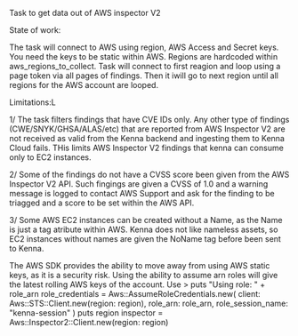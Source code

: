 Task to get data out of AWS inspector V2

State of work:

The task will connect to AWS using region, AWS Access and Secret keys. You need the keys to be static within AWS. Regions are hardcoded within aws_regions_to_collect. 
Task will connect to first reagion and loop using a page token via all pages of findings. Then it iwill go to next region until all regions for the AWS account are looped. 

Limitations:L 

1/ The task filters findings that have CVE IDs only. Any other type of findings (CWE/SNYK/GHSA/ALAS/etc) that are reported from AWS Inspector V2 are not received as valid from the Kenna backend and ingesting them to Kenna Cloud fails. THis limits AWS Inspector V2 findings that kenna can consume only to EC2 instances.

2/ Some of the findings do not have a CVSS score been given from the AWS Inspector V2 API. Such fingings are given a CVSS of 1.0 and a warning message is logged to contact AWS Support and ask for the finding to be triagged and a score to be set within the AWS API. 

3/ Some AWS EC2 instances can be created without a Name, as the Name is just a tag atribute within AWS. Kenna does not like nameless assets, so EC2 instances without names are given the NoName tag before been sent to Kenna. 


The AWS SDK provides the ability to move away from using AWS static keys, as it is a security risk. Using the ability to assume arn roles will give the latest rolling AWS keys of the account. 
Use > 
puts "Using role: " + role_arn
              role_credentials = Aws::AssumeRoleCredentials.new(
                client: Aws::STS::Client.new(region: region),
                role_arn: role_arn,
                role_session_name: "kenna-session"
              )
              puts region
              inspector = Aws::Inspector2::Client.new(region: region)
